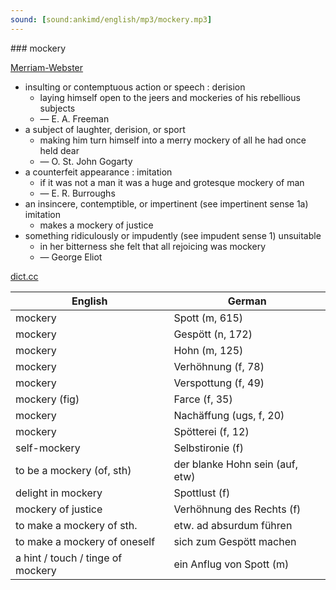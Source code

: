 ```yaml
---
sound: [sound:ankimd/english/mp3/mockery.mp3]
---
```


\### mockery

[Merriam-Webster](https://www.merriam-webster.com/dictionary/mockery)

- insulting or contemptuous action or speech : derision
    - laying himself open to the jeers and mockeries of his rebellious subjects
    - — E. A. Freeman
- a subject of laughter, derision, or sport
    - making him turn himself into a merry mockery of all he had once held dear
    - — O. St. John Gogarty
- a counterfeit appearance : imitation
    - if it was not a man it was a huge and grotesque mockery of man
    - — E. R. Burroughs
- an insincere, contemptible, or impertinent (see impertinent sense 1a) imitation
    - makes a mockery of justice
- something ridiculously or impudently (see impudent sense 1) unsuitable
    - in her bitterness she felt that all rejoicing was mockery
    - — George Eliot

[dict.cc](https://www.dict.cc/mockery)

| English        | German       |
| -------------- | ------------ |
| mockery | Spott (m, 615) |
| mockery | Gespött (n, 172) |
| mockery | Hohn (m, 125) |
| mockery | Verhöhnung (f, 78) |
| mockery | Verspottung (f, 49) |
| mockery (fig) | Farce (f, 35) |
| mockery | Nachäffung (ugs, f, 20) |
| mockery | Spötterei (f, 12) |
| self-mockery | Selbstironie (f) |
| to be a mockery (of, sth) | der blanke Hohn sein (auf, etw) |
| delight in mockery | Spottlust (f) |
| mockery of justice | Verhöhnung des Rechts (f) |
| to make a mockery of sth. | etw. ad absurdum führen |
| to make a mockery of oneself | sich zum Gespött machen |
| a hint / touch / tinge of mockery | ein Anflug von Spott (m) |
